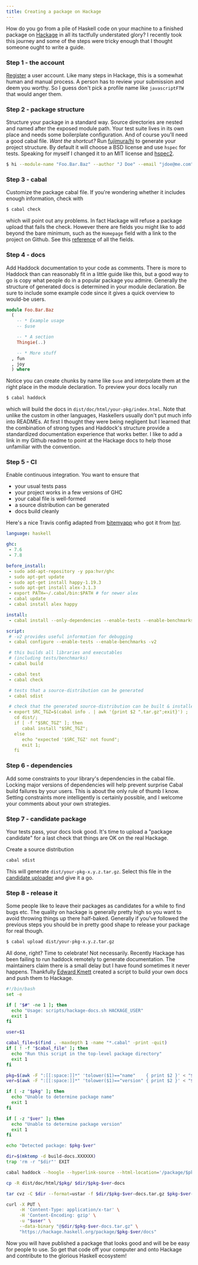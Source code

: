 ```yaml
---
title: Creating a package on Hackage
---
```


How do you go from a pile of Haskell code on your machine to a
finished package on [Hackage](http://hackage.haskell.org) in all
its tactfully understated glory? I recently took this journey and
some of the steps were tricky enough that I thought someone ought
to write a guide.

### Step 1 - the account
[Register](http://hackage.haskell.org/users/register-request)
a user account.  Like many steps in Hackage, this is a somewhat
human and manual process. A person has to review your submission
and deem you worthy. So I guess don't pick a profile name like
`javascriptFTW` that would anger them.

### Step 2 - package structure
Structure your package in a standard way. Source directories
are nested and named after the exposed module path. Your test suite
lives in its own place and needs some boilerplate configuration.
And of course you'll need a good cabal file. _Want the shortcut?_
Run [fujimura/hi](https://github.com/fujimura/hi) to generate your
project structure.  By default it will choose a BSD license and use
`hspec` for tests.  Speaking for myself I changed it to an MIT
license and [hspec2](http://hackage.haskell.org/package/hspec2).

```bash
$ hi --module-name "Foo.Bar.Baz" --author "J Doe" --email "jdoe@me.com"
```

### Step 3 - cabal
Customize the package cabal file. If you're wondering whether
it includes enough information, check with
```bash
$ cabal check
```
which will point out any problems. In fact Hackage will refuse a
package upload that fails the check. However there are fields you
might like to add beyond the bare minimum, such as the `Homepage`
field with a link to the project on Github. See this
[reference](http://www.haskell.org/ghc/docs/7.0.3/html/Cabal/authors.html#general-fields)
of all the fields.

### Step 4 - docs
Add Haddock documentation to your code as comments.  There is more
to Haddock than can reasonably fit in a little guide like this, but
a good way to go is copy what people do in a popular package you
admire. Generally the structure of generated docs is determined in
your module declaration. Be sure to include some example code since
it gives a quick overview to would-be users.

```haskell
module Foo.Bar.Baz
  (
    -- * Example usage
    -- $use

    -- * A section
    Thingie(..)

    -- * More stuff
  , fun
  , joy
  ) where
```

Notice you can create chunks by name like `$use` and interpolate
them at the right place in the module declaration. To preview your
docs locally run

```bash
$ cabal haddock
```

which will build the docs in `dist/doc/html/your-pkg/index.html`.
Note that unlike the custom in other languages, Haskellers usually
don't put much info into READMEs. At first I thought they were being
negligent but I learned that the combination of strong types and
Haddock's structure provide a standardized documentation experience
that works better. I like to add a link in my Github readme to point
at the Hackage docs to help those unfamiliar with the convention.

### Step 5 - CI
Enable continuous integration. You want to ensure that

* your usual tests pass
* your project works in a few versions of GHC
* your cabal file is well-formed
* a source distribution can be generated
* docs build cleanly

Here's a nice Travis config adapted from
[bitemyapp](https://twitter.com/bitemyapp) who got it from
[hvr](https://github.com/hvr).

```yaml
language: haskell

ghc:
 - 7.6
 - 7.8

before_install:
 - sudo add-apt-repository -y ppa:hvr/ghc
 - sudo apt-get update
 - sudo apt-get install happy-1.19.3
 - sudo apt-get install alex-3.1.3
 - export PATH=~/.cabal/bin:$PATH # for newer alex
 - cabal update
 - cabal install alex happy

install:
 - cabal install --only-dependencies --enable-tests --enable-benchmarks --force-reinstalls

script:
 # -v2 provides useful information for debugging
 - cabal configure --enable-tests --enable-benchmarks -v2

 # this builds all libraries and executables
 # (including tests/benchmarks)
 - cabal build

 - cabal test
 - cabal check

 # tests that a source-distribution can be generated
 - cabal sdist

 # check that the generated source-distribution can be built & installed
 - export SRC_TGZ=$(cabal info . | awk '{print $2 ".tar.gz";exit}') ;
   cd dist/;
   if [ -f "$SRC_TGZ" ]; then
      cabal install "$SRC_TGZ";
   else
      echo "expected '$SRC_TGZ' not found";
      exit 1;
   fi
```

### Step 6 - dependencies
Add some constraints to your library's dependencies in the cabal
file.  Locking major versions of dependencies will help prevent
surprise Cabal build failures by your users. This is about the only
rule of thumb I know. Setting constraints more intelligently is
certainly possible, and I welcome your comments about your own
strategies.

### Step 7 - candidate package
Your tests pass, your docs look good. It's time to upload a "package
candidate" for a last check that things are OK on the real Hackage.

Create a source distribution

```bash
cabal sdist
```

This will generate `dist/your-pkg-x.y.z.tar.gz`. Select this file
in the [candidate
uploader](https://hackage.haskell.org/packages/candidates/upload)
and give it a go.

### Step 8 - release it
Some people like to leave their packages as candidates for a while
to find bugs etc. The quality on hackage is generally pretty high
so you want to avoid throwing things up there half-baked. Generally
if you've followed the previous steps you should be in pretty good
shape to release your package for real though.

```bash
$ cabal upload dist/your-pkg-x.y.z.tar.gz
```

All done, right? Time to celebrate! Not necessarily. Recently
Hackage has been failing to run haddock remotely to generate documentation.
The maintainers claim there is a small delay but I have found sometimes
it never happens. Thankfully [Edward Kmett](https://twitter.com/kmett)
created a script to build your own docs and push them to Hackage.

```bash
#!/bin/bash
set -e

if [ "$#" -ne 1 ]; then
  echo "Usage: scripts/hackage-docs.sh HACKAGE_USER"
  exit 1
fi

user=$1

cabal_file=$(find . -maxdepth 1 -name "*.cabal" -print -quit)
if [ ! -f "$cabal_file" ]; then
  echo "Run this script in the top-level package directory"
  exit 1
fi

pkg=$(awk -F ":[[:space:]]*" 'tolower($1)=="name"    { print $2 }' < "$cabal_file")
ver=$(awk -F ":[[:space:]]*" 'tolower($1)=="version" { print $2 }' < "$cabal_file")

if [ -z "$pkg" ]; then
  echo "Unable to determine package name"
  exit 1
fi

if [ -z "$ver" ]; then
  echo "Unable to determine package version"
  exit 1
fi

echo "Detected package: $pkg-$ver"

dir=$(mktemp -d build-docs.XXXXXX)
trap 'rm -r "$dir"' EXIT

cabal haddock --hoogle --hyperlink-source --html-location='/package/$pkg-$version/docs' --contents-location='/package/$pkg-$version'

cp -R dist/doc/html/$pkg/ $dir/$pkg-$ver-docs

tar cvz -C $dir --format=ustar -f $dir/$pkg-$ver-docs.tar.gz $pkg-$ver-docs

curl -X PUT \
     -H 'Content-Type: application/x-tar' \
     -H 'Content-Encoding: gzip' \
     -u "$user" \
     --data-binary "@$dir/$pkg-$ver-docs.tar.gz" \
     "https://hackage.haskell.org/package/$pkg-$ver/docs"
```

Now you will have published a package that looks good and will be
be easy for people to use. So get that code off your computer and
onto Hackage and contribute to the glorious Haskell ecosystem!
